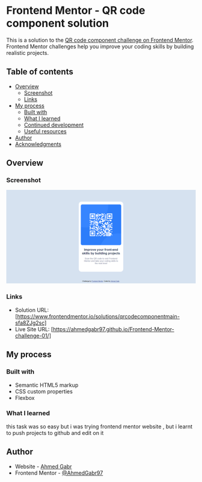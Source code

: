 # Frontend Mentor - QR code component solution

This is a solution to the [QR code component challenge on Frontend Mentor](https://www.frontendmentor.io/challenges/qr-code-component-iux_sIO_H). Frontend Mentor challenges help you improve your coding skills by building realistic projects. 

## Table of contents

- [Overview](#overview)
  - [Screenshot](#screenshot)
  - [Links](#links)
- [My process](#my-process)
  - [Built with](#built-with)
  - [What I learned](#what-i-learned)
  - [Continued development](#continued-development)
  - [Useful resources](#useful-resources)
- [Author](#author)
- [Acknowledgments](#acknowledgments)

## Overview

### Screenshot

![](./images/screenshot.png)

### Links

- Solution URL: [https://www.frontendmentor.io/solutions/qrcodecomponentmain-sfa8ZJg2sc]
- Live Site URL: [https://ahmedgabr97.github.io/Frontend-Mentor-challenge-01/]

## My process

### Built with

- Semantic HTML5 markup
- CSS custom properties
- Flexbox

### What I learned


this task was so easy but i was trying frontend mentor website , 
but i learnt to push projects to github and edit on it 

## Author

- Website - [Ahmed Gabr](https://www.facebook.com/profile.php?id=100083927298884)
- Frontend Mentor - [@AhmedGabr97](https://www.frontendmentor.io/profile/yourusername)
